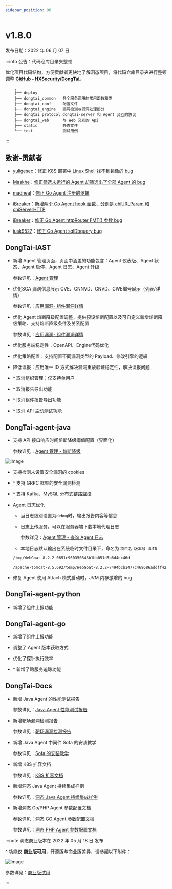 ```yaml
---
sidebar_position: 96
---
```


# v1.8.0

发布日期：2022 年 06 月 07 日

:::info 公告：代码仓库目录夹整顿


优化项目代码结构，方便贡献者更快地了解洞态项目，将代码仓库目录夹进行整顿调整 **[GitHub - HXSecurity/DongTai](https://github.com/HXSecurity/DongTai)**。

```
	.
	├── deploy
	├── dongtai_common   各个服务调用的常用函数和类
	├── dongtai_conf 	 配置文件
	├── dongtai_engine   漏洞检测与漏洞处理部分
	├── dongtai_protocol dongtai-server 和 Agent 交互的协议
	├── dongtai_web      与 Web 交互的 Api
	├── static           静态文件
	└── test             测试用例
```
:::

## **致谢-贡献者**

* [yuligesec](https://github.com/yuligesec)：[修正 K8S 部署中 Linux Shell 找不到镜像的 bug](https://github.com/HXSecurity/DongTai/pull/598)

* [Maskhe](https://github.com/Maskhe)：[修正筛选未运行的 Agent 却筛选出了全部 Agent 的 bug](https://github.com/HXSecurity/DongTai/pull/592)

* [madneal](https://github.com/madneal)：[修正 Go Agent 注册的逻辑](https://github.com/HXSecurity/DongTai-agent-go/pull/33)

* [iBreaker](https://github.com/iBreaker)：[新增两个 Go Agent hook 函数，分别是 chiURLParam 和 chiServerHTTP](https://github.com/HXSecurity/DongTai-agent-go/pull/27)

* [iBreaker](https://github.com/iBreaker)：[修正 Go Agent httpRouter FMT() 参数 bug](https://github.com/HXSecurity/DongTai-agent-go/pull/28)

* [jusk9527](https://github.com/jusk9527)：[修正 Go Agent sqlDbquery bug](https://github.com/HXSecurity/DongTai-agent-go/pull/31)

## **DongTai-IAST**

* 新增 Agent 管理页面，页面中涵盖的功能包含：Agent 仪表版、Agent 状态、Agent 启停、Agent 日志、Agent 升级

	参数详见：[Agent 管理](../../../operation/agent-management)

* 优化SCA 漏洞信息展示 CVE、CNNVD、CNVD、CWE编号展示（列表/详情）

	参数详见：[应用漏洞- 组件漏洞详情](../../../operation/vul-management#组件漏洞详情)

* 优化 Agent 熔断降级配置调整，提供预设熔断配置以及可自定义新增熔断降级策略、支持熔断降级条件及关系配置

	参数详见：[应用漏洞- 组件漏洞详情](../../../operation/agent-management#熔断降级)

* 优化服务端稳定性：OpenAPI、Engine代码优化

* 优化策略配置：支持配置不同漏洞类型的 Payload、修改引擎的逻辑

* 降低误报：应用唯一 ID 方式解决漏洞重放验证稳定性，解决误报问题

* ^ 取消组织管理；仅支持单用户

* ^ 取消报告导出功能

* ^ 取消组件报告导出功能

* ^ 取消 API 主动测试功能

## **DongTai-agent-java**

* 支持 API 接口响应时间熔断降级阈值配置（界面化）
	
	参数详见：[Agent 管理 - 熔断降级](../../../operation/agent-management#熔断降级)

![Image](images/setting-response-time.png)

* 支持检测未设置安全漏洞的 cookies

* ^ 支持 GRPC 框架的安全漏洞检测

* ^ 支持 Kafka、MySQL 分布式链路监控

* Agent 日志优化

   * 当日志级别设置为`debug`时，输出报告内容等信息

   * 日志上传服务，可以在服务器端下载本地代理日志

		参数详见：[Agent 管理 - 查询 Agent 日志](../../../operation/agent-management#查询-agent-日志)

   * 本地日志默认输出在系统临时文件目录下，命名为 `项目名-版本号-UUID`

	```bash title="样例"
	/tmp/WebGoat-8.2.2-0651c960350843b1bb051d5b6d4dc46d

	/apache-tomcat-8.5.692/temp/WebGoat-8.2.2-7494bcb1477c469686addff4294e33d5
	```

* 修复 Agent 使用 Attach 模式启动时，JVM 内存激增的 bug


## **DongTai-agent-python**

* 新增了组件上报功能

## **DongTai-agent-go**

* 新增了组件上报功能

* 调整了 Agent 版本获取方式

* 优化了探针执行效率

* ^ 新增了跨服务追踪功能

## **DongTai-Docs**

* 新增 Java Agent 的性能测试报告

	参数详见：[Java Agent 性能测试报告](../../../testing-report/java-agent-perfomance)

* 新增靶场漏洞检测报告

	参数详见：[靶场漏洞检测报告](../../../testing-report/vul-testing)

* 新增 Java Agent 中间件 Sofa 的安装教学

	参数详见：[Sofa 的安装教学](../../../getting-started/agent/install-java-agent/#spring-bootnettyjettysofa)

* 新增 K8S 扩容文档

	参数详见：[K8S 扩容文档](../../../getting-started/server/deploy-kubernetes#扩容)

* 新增洞态 Java Agent 持续集成样例

	参数详见：[洞态 Java Agent 持续集成样例](../../../category/%E6%8C%81%E7%BB%AD%E9%9B%86%E6%88%90)

* 新增洞态 Go/PHP Agent 参数配置文档

	参数详见：[洞态 GO Agent 参数配置文档](../../../getting-started/agent/parameter/config-go-agent)

	参数详见：[洞态 PHP Agent 参数配置文档](../../../getting-started/agent/parameter/config-php-agent)

:::note 洞态商业版本在 2022 年 05 月 18 日 发布

^ 功能仅 **商业版可用**，开源版与商业版差异，请参阅以下附件：

![Image](images/edition-comparison.jpeg)

参数详见：[商业版试用](https://wenjuan.feishu.cn/m/cfm?t=sco0FBT1ZCCi-rxpt)

:::

